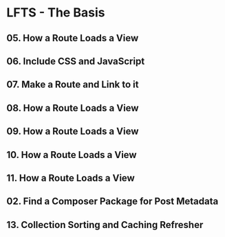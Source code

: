 # LFTS - The Basis

## 05. How a Route Loads a View













## 06. Include CSS and JavaScript
## 07. Make a Route and Link to it
## 08. How a Route Loads a View
## 09. How a Route Loads a View
## 10. How a Route Loads a View
## 11. How a Route Loads a View
## 02. Find a Composer Package for Post Metadata
## 13. Collection Sorting and Caching Refresher